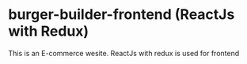 # burger-builder-frontend (ReactJs with Redux)
This is an E-commerce wesite. ReactJs with redux is used for frontend
